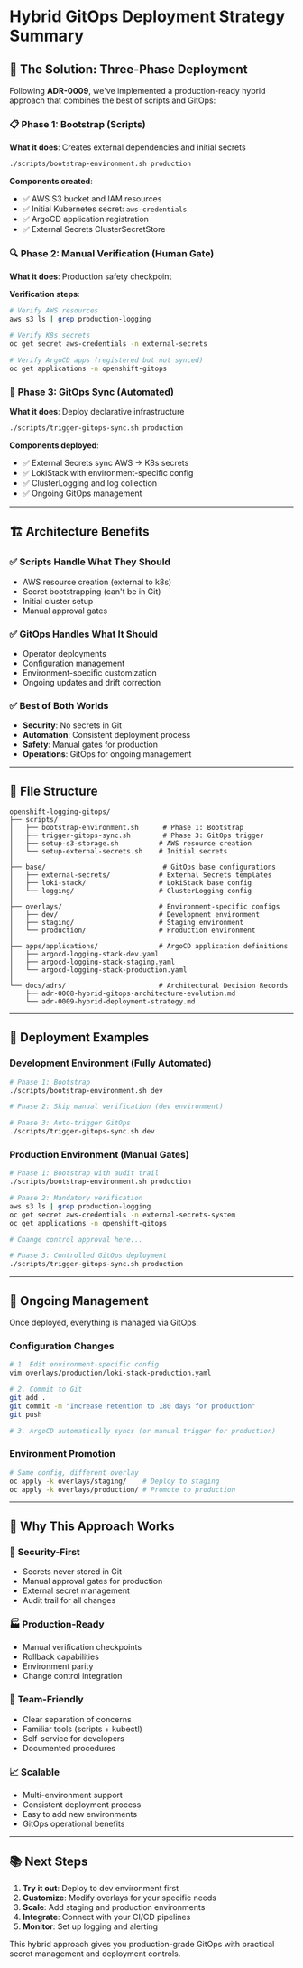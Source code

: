 # Hybrid GitOps Deployment Strategy Summary

## 🎯 **The Solution: Three-Phase Deployment**

Following **ADR-0009**, we've implemented a production-ready hybrid approach that combines the best of scripts and GitOps:

### 📋 **Phase 1: Bootstrap (Scripts)**
**What it does**: Creates external dependencies and initial secrets
```bash
./scripts/bootstrap-environment.sh production
```

**Components created**:
- ✅ AWS S3 bucket and IAM resources
- ✅ Initial Kubernetes secret: `aws-credentials`
- ✅ ArgoCD application registration
- ✅ External Secrets ClusterSecretStore

### 🔍 **Phase 2: Manual Verification (Human Gate)**
**What it does**: Production safety checkpoint

**Verification steps**:
```bash
# Verify AWS resources
aws s3 ls | grep production-logging

# Verify K8s secrets
oc get secret aws-credentials -n external-secrets

# Verify ArgoCD apps (registered but not synced)
oc get applications -n openshift-gitops
```

### 🚀 **Phase 3: GitOps Sync (Automated)**
**What it does**: Deploy declarative infrastructure
```bash
./scripts/trigger-gitops-sync.sh production
```

**Components deployed**:
- ✅ External Secrets sync AWS → K8s secrets
- ✅ LokiStack with environment-specific config
- ✅ ClusterLogging and log collection
- ✅ Ongoing GitOps management

---

## 🏗️ **Architecture Benefits**

### ✅ **Scripts Handle What They Should**
- AWS resource creation (external to k8s)
- Secret bootstrapping (can't be in Git)
- Initial cluster setup
- Manual approval gates

### ✅ **GitOps Handles What It Should**
- Operator deployments
- Configuration management
- Environment-specific customization
- Ongoing updates and drift correction

### ✅ **Best of Both Worlds**
- **Security**: No secrets in Git
- **Automation**: Consistent deployment process
- **Safety**: Manual gates for production
- **Operations**: GitOps for ongoing management

---

## 📁 **File Structure**

```
openshift-logging-gitops/
├── scripts/
│   ├── bootstrap-environment.sh      # Phase 1: Bootstrap
│   ├── trigger-gitops-sync.sh        # Phase 3: GitOps trigger
│   ├── setup-s3-storage.sh          # AWS resource creation
│   └── setup-external-secrets.sh    # Initial secrets
│
├── base/                             # GitOps base configurations
│   ├── external-secrets/            # External Secrets templates
│   ├── loki-stack/                  # LokiStack base config
│   └── logging/                     # ClusterLogging config
│
├── overlays/                        # Environment-specific configs
│   ├── dev/                         # Development environment
│   ├── staging/                     # Staging environment
│   └── production/                  # Production environment
│
├── apps/applications/               # ArgoCD application definitions
│   ├── argocd-logging-stack-dev.yaml
│   ├── argocd-logging-stack-staging.yaml
│   └── argocd-logging-stack-production.yaml
│
└── docs/adrs/                       # Architectural Decision Records
    ├── adr-0008-hybrid-gitops-architecture-evolution.md
    └── adr-0009-hybrid-deployment-strategy.md
```

---

## 🚀 **Deployment Examples**

### Development Environment (Fully Automated)
```bash
# Phase 1: Bootstrap
./scripts/bootstrap-environment.sh dev

# Phase 2: Skip manual verification (dev environment)

# Phase 3: Auto-trigger GitOps
./scripts/trigger-gitops-sync.sh dev
```

### Production Environment (Manual Gates)
```bash
# Phase 1: Bootstrap with audit trail
./scripts/bootstrap-environment.sh production

# Phase 2: Mandatory verification
aws s3 ls | grep production-logging
oc get secret aws-credentials -n external-secrets-system
oc get applications -n openshift-gitops

# Change control approval here...

# Phase 3: Controlled GitOps deployment
./scripts/trigger-gitops-sync.sh production
```

---

## 🔄 **Ongoing Management**

Once deployed, everything is managed via GitOps:

### Configuration Changes
```bash
# 1. Edit environment-specific config
vim overlays/production/loki-stack-production.yaml

# 2. Commit to Git
git add .
git commit -m "Increase retention to 180 days for production"
git push

# 3. ArgoCD automatically syncs (or manual trigger for production)
```

### Environment Promotion
```bash
# Same config, different overlay
oc apply -k overlays/staging/    # Deploy to staging
oc apply -k overlays/production/ # Promote to production
```

---

## 🎯 **Why This Approach Works**

### 🔐 **Security-First**
- Secrets never stored in Git
- Manual approval gates for production
- External secret management
- Audit trail for all changes

### 🏭 **Production-Ready**
- Manual verification checkpoints
- Rollback capabilities
- Environment parity
- Change control integration

### 👥 **Team-Friendly**
- Clear separation of concerns
- Familiar tools (scripts + kubectl)
- Self-service for developers
- Documented procedures

### 📈 **Scalable**
- Multi-environment support
- Consistent deployment process
- Easy to add new environments
- GitOps operational benefits

---

## 📚 **Next Steps**

1. **Try it out**: Deploy to dev environment first
2. **Customize**: Modify overlays for your specific needs
3. **Scale**: Add staging and production environments
4. **Integrate**: Connect with your CI/CD pipelines
5. **Monitor**: Set up logging and alerting

This hybrid approach gives you production-grade GitOps with practical secret management and deployment controls.
